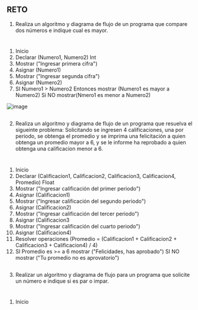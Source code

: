 ## RETO
1. Realiza un algoritmo y diagrama de flujo de un programa que compare dos números e indique cual es mayor.
 # 
  1. Inicio
  2. Declarar (Numero1, Numero2) Int
  3. Mostrar ("Ingresar primera cifra")
  4. Asignar (Numero1)
  5. Mostrar ("Ingresar segunda cifra")
  6. Asignar (Numero2)
  7. SI Numero1 > Numero2 Entonces mostrar (Numero1 es mayor a Numero2) Si NO mostrar(Nmero1 es menor a Numero2)

![image](https://user-images.githubusercontent.com/85717673/158850828-08115b22-914e-4cb8-8e53-6702da481ae1.png)
##
2. Realiza un algoritmo y diagrama de flujo de un programa que resuelva el sigueinte problema: Solicitando se ingresen 4 calificaciones, una por periodo, se obtenga el promedio y se imprima una felicitación a quien obtenga un promedio mayor a 6, y se le informe ha reprobado a quien obtenga una calificacion menor a 6.
#
  1. Inicio
  2. Declarar (Calificacion1, Calificacion2, Calificacion3, Calificacion4, Promedio) Float
  3. Mostrar ("Ingresar calificación del primer periodo")
  4. Asignar (Calificacion1)
  5. Mostrar ("Ingresar calificación del segundo periodo")
  6. Asignar (Calificacion2)
  7. Mostrar ("Ingresar calificación del tercer periodo")
8. Asignar (Calificacion3
9. Mostrar ("Ingresar calificación del cuarto periodo")
10. Asignar (Calificacion4)
11. Resolver operaciones (Promedio = (Calificacion1 + Calificacion2 + Calificacion3 + Calificacion4) / 4)
12. SI Promedio es >= a 6 mostrar ("Felicidades, has aprobado") SI NO mostrar ("Tu promedio no es aprovatorio")
##
3. Realizar un algoritmo y diagrama de flujo para un programa que solicite un número e indique si es par o impar.
#
  1. Inicio
